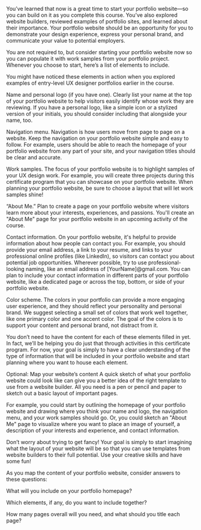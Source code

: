 You’ve learned that now is a great time to start your portfolio website—so you can build on it as you complete this course. You’ve also explored website builders, reviewed examples of portfolio sites, and learned about their importance. Your portfolio website should be an opportunity for you to demonstrate your design experience, express your personal brand, and communicate your value to potential employers.

You are not required to, but consider starting your portfolio website now so you can populate it with work samples from your portfolio project. Whenever you choose to start, here’s a list of elements to include. 

You might have noticed these elements in action when you explored examples of entry-level UX designer portfolios earlier in the course.

Name and personal logo (if you have one). Clearly list your name at the top of your portfolio website to help visitors easily identify whose work they are reviewing. If you have a personal logo, like a simple icon or a stylized version of your initials, you should consider including that alongside your name, too.

Navigation menu. Navigation is how users move from page to page on a website. Keep the navigation on your portfolio website simple and easy to follow. For example, users should be able to reach the homepage of your portfolio website from any part of your site, and your navigation titles should be clear and accurate.

Work samples. The focus of your portfolio website is to highlight samples of your UX design work. For example, you will create three projects during this certificate program that you can showcase on your portfolio website. When planning your portfolio website, be sure to choose a layout that will let work samples shine!

“About Me.” Plan to create a page on your portfolio website where visitors learn more about your interests, experiences, and passions. You'll create an "About Me" page for your portfolio website in an upcoming activity of the course.

Contact information. On your portfolio website, it's helpful to provide information about how people can contact you. For example, you should provide your email address, a link to your resume, and links to your professional online profiles (like LinkedIn), so visitors can contact you about potential job opportunities. Wherever possible, try to use professional-looking naming, like an email address of [YourName]@gmail.com. You can plan to include your contact information in different parts of your portfolio website, like a dedicated page or across the top, bottom, or side of your portfolio website.

Color scheme. The colors in your portfolio can provide a more engaging user experience, and they should reflect your personality and personal brand. We suggest selecting a small set of colors that work well together, like one primary color and one accent color. The goal of the colors is to support your content and personal brand, not distract from it. 

You don’t need to have the content for each of these elements filled in yet. In fact, we’ll be helping you do just that through activities in this certificate program. For now, your goal is simply to have a clear understanding of the type of information that will be included in your portfolio website and start planning where you want to house each element.

Optional: Map your website’s content
A quick sketch of what your portfolio website could look like can give you a better idea of the right template to use from a website builder. All you need is a pen or pencil and paper to sketch out a basic layout of important pages. 

For example, you could start by outlining the homepage of your portfolio website and drawing where you think your name and logo, the navigation menu, and your work samples should go. Or, you could sketch an "About Me" page to visualize where you want to place an image of yourself, a description of your interests and experience, and contact information.

Don’t worry about trying to get fancy! Your goal is simply to start imagining what the layout of your website will be so that you can use templates from website builders to their full potential. Use your creative skills and have some fun!

As you map the content of your portfolio website, consider answers to these questions:

What will you include on your portfolio homepage? 

Which elements, if any, do you want to include together?

How many pages overall will you need, and what should you title each page?